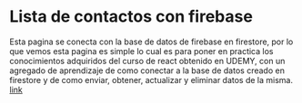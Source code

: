 # Lista de contactos con firebase

Esta pagina se conecta con la base de datos de firebase en firestore, por lo que vemos esta pagina es simple lo cual es para poner en practica los conocimientos adquiridos del curso de react obtenido en UDEMY, con un agregado de aprendizaje de como conectar a la base de datos creado en firestore y de como enviar, obtener, actualizar y eliminar datos de la misma. [link](https://lista-de-contactos-react.web.app)